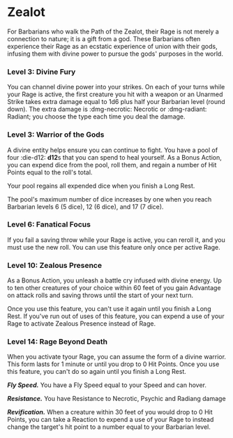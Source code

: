 # Zealot

For Barbarians who walk the Path of the Zealot, their Rage is not merely a connection to nature; it is a gift from a god. These Barbarians often experience their Rage as an ecstatic experience of union with their gods, infusing them with divine power to pursue the gods' purposes in the world.

### Level 3: Divine Fury

You can channel divine power into your strikes. On each of your turns while your Rage is active, the first creature you hit with a weapon or an Unarmed Strike takes extra damage equal to 1d6 plus half your Barbarian level (round down). The extra damage is :dmg-necrotic: Necrotic or :dmg-radiant: Radiant; you choose the type each time you deal the damage.

### Level 3: Warrior of the Gods

A divine entity helps ensure you can continue to fight. You have a pool of four :die-d12: **d12**s that you can spend to heal yourself. As a Bonus Action, you can expend dice from the pool, roll them, and regain a number of Hit Points equal to the roll's total.

Your pool regains all expended dice when you finish a Long Rest.

The pool's maximum number of dice increases by one when you reach Barbarian levels 6 (5 dice), 12 (6 dice), and 17 (7 dice).

### Level 6: Fanatical Focus

If you fail a saving throw while your Rage is active, you can reroll it, and you must use the new roll. You can use this feature only once per active Rage.

### Level 10: Zealous Presence

As a Bonus Action, you unleash a battle cry infused with divine energy. Up to ten other creatures of your choice within 60 feet of you gain Advantage on attack rolls and saving throws until the start of your next turn.

Once you use this feature, you can't use it again until you finish a Long Rest. If you've run out of uses of this feature, you can expend a use of your Rage to activate Zealous Presence instead of Rage.

### Level 14: Rage Beyond Death

When you activate tyour Rage, you can assume the form of a divine warrior. This form lasts for 1 minute or until you drop to 0 Hit Points. Once you use this feature, you can't do so again until you finish a Long Rest.

***Fly Speed.*** You have a Fly Speed equal to your Speed and can hover.

***Resistance.*** You have Resistance to Necrotic, Psychic and Radiang damage

***Revification.*** When a creature within 30 feet of you would drop to 0 Hit Points, you can take a Reaction to expend a use of your Rage to instead change the target's hit point to a number equal to your Barbarian level.

